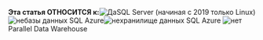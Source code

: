 <Token>**Эта статья ОТНОСИТСЯ к:**![Да](media/yes.png)SQL Server (начиная с 2019 только Linux)![не](media/no.png)базы данных SQL Azure![не](media/no.png)хранилище данных SQL Azure ![нет ](media/no.png)Parallel Data Warehouse </Token>